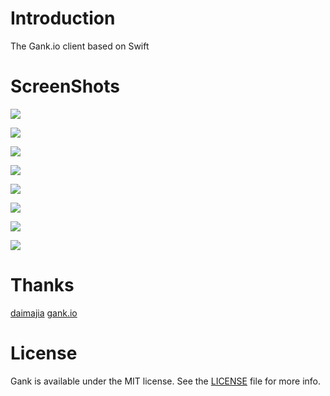 # Introduction

The Gank.io client based on Swift

# ScreenShots

![](http://oqe8vk151.bkt.clouddn.com/homepage1.png?imageView2/2/w/375/h/667/q/100)

![](http://oqe8vk151.bkt.clouddn.com/homepage2.png?imageView2/2/w/375/h/667/q/100)

![](http://oqe8vk151.bkt.clouddn.com/gank1.png?imageView2/2/w/375/h/667/q/100)

![](http://oqe8vk151.bkt.clouddn.com/gankdetail.png?imageView2/2/w/375/h/667/q/100)

![](http://oqe8vk151.bkt.clouddn.com/channel.png?imageView2/2/w/375/h/667/q/100)

![](http://oqe8vk151.bkt.clouddn.com/mine.png?imageView2/2/w/375/h/667/q/100)

![](http://oqe8vk151.bkt.clouddn.com/collection.png?imageView2/2/w/375/h/667/q/100)

![](http://oqe8vk151.bkt.clouddn.com/searchs.png?imageView2/2/w/375/h/667/q/100)

# Thanks

[daimajia](https://github.com/daimajia)
[gank.io](http://gank.io/)

# License

Gank is available under the MIT license. See the [LICENSE](https://github.com/AHuaner/Gank/blob/master/LICENSE) file for more info.


